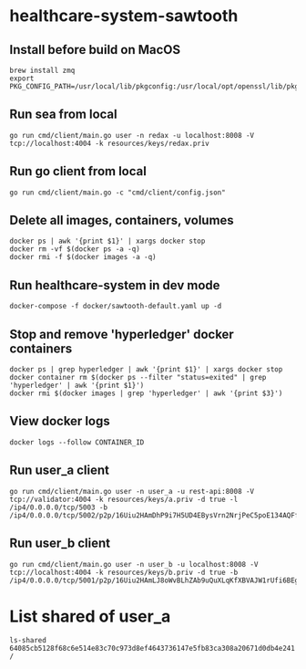 # healthcare-system-sawtooth

## Install before build on MacOS
```
brew install zmq
export PKG_CONFIG_PATH=/usr/local/lib/pkgconfig:/usr/local/opt/openssl/lib/pkgconfig
```

## Run sea from local
```
go run cmd/client/main.go user -n redax -u localhost:8008 -V tcp://localhost:4004 -k resources/keys/redax.priv
```

## Run go client from local
```
go run cmd/client/main.go -c "cmd/client/config.json"
```
## Delete all images, containers, volumes
```
docker ps | awk '{print $1}' | xargs docker stop
docker rm -vf $(docker ps -a -q)
docker rmi -f $(docker images -a -q)
```

## Run healthcare-system in dev mode
```
docker-compose -f docker/sawtooth-default.yaml up -d
```

## Stop and remove 'hyperledger' docker containers
```
docker ps | grep hyperledger | awk '{print $1}' | xargs docker stop
docker container rm $(docker ps --filter "status=exited" | grep 'hyperledger' | awk '{print $1}')
docker rmi $(docker images | grep 'hyperledger' | awk '{print $3}')
```

## View docker logs
```
docker logs --follow CONTAINER_ID
```

## Run user_a client
```
go run cmd/client/main.go user -n user_a -u rest-api:8008 -V tcp://validator:4004 -k resources/keys/a.priv -d true -l /ip4/0.0.0.0/tcp/5003 -b /ip4/0.0.0.0/tcp/5002/p2p/16Uiu2HAmDhP9i7H5UD4EBysVrn2NrjPeC5poE134AQFfUFgL3yTG
```

## Run user_b client
```
go run cmd/client/main.go user -n user_b -u localhost:8008 -V tcp://localhost:4004 -k resources/keys/b.priv -d true -b /ip4/0.0.0.0/tcp/5001/p2p/16Uiu2HAmLJ8oWvBLhZAb9uQuXLqKfXBVAJW1rUfi6BEg5e7eXfHj
```

# List shared of user_a
```
ls-shared 64085cb5128f68c6e514e83c70c973d8ef4643736147e5fb83ca308a20671d0db4e241 /
```